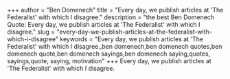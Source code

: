 +++
author = "Ben Domenech"
title = "Every day, we publish articles at 'The Federalist' with which I disagree."
description = "the best Ben Domenech Quote: Every day, we publish articles at 'The Federalist' with which I disagree."
slug = "every-day-we-publish-articles-at-the-federalist-with-which-i-disagree"
keywords = "Every day, we publish articles at 'The Federalist' with which I disagree.,ben domenech,ben domenech quotes,ben domenech quote,ben domenech sayings,ben domenech saying,quotes, sayings,quote, saying, motivation"
+++
Every day, we publish articles at 'The Federalist' with which I disagree.
